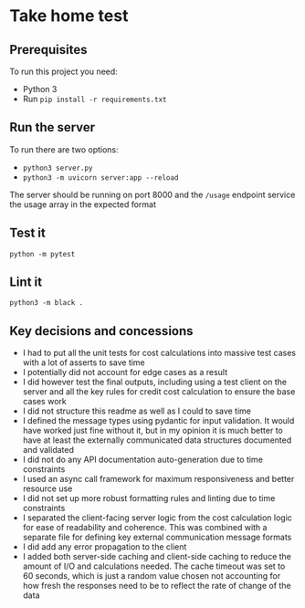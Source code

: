 # Take home test

## Prerequisites

To run this project you need:
* Python 3
* Run `pip install -r requirements.txt`

## Run the server

To run there are two options:
* `python3 server.py`
* `python3 -m uvicorn server:app --reload`

The server should be running on port 8000 and the `/usage` endpoint service the usage array in the expected format

## Test it

`python -m pytest`

## Lint it

`python3 -m black .`

## Key decisions and concessions

* I had to put all the unit tests for cost calculations into massive test cases with a lot of asserts to save time
* I potentially did not account for edge cases as a result
* I did however test the final outputs, including using a test client on the server and all the key rules for credit cost calculation to ensure the base cases work
* I did not structure this readme as well as I could to save time
* I defined the message types using pydantic for input validation. It would have worked just fine without it, but in my opinion it is much better to have at least the externally communicated data structures documented and validated
* I did not do any API documentation auto-generation due to time constraints
* I used an async call framework for maximum responsiveness and better resource use
* I did not set up more robust formatting rules and linting due to time constraints
* I separated the client-facing server logic from the cost calculation logic for ease of readability and coherence. This was combined with a separate file for defining key external communication message formats
* I did add any error propagation to the client
* I added both server-side caching and client-side caching to reduce the amount of I/O and calculations needed. The cache timeout was set to 60 seconds, which is just a random value chosen not accounting for how fresh the responses need to be to reflect the rate of change of the data

